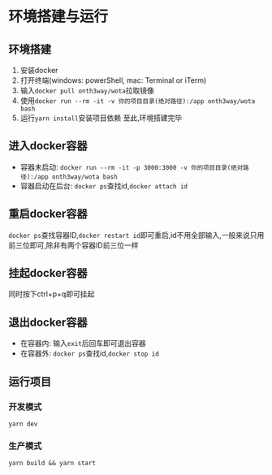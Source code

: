 # 环境搭建与运行
## 环境搭建
1. 安装docker
2. 打开终端(windows: powerShell, mac: Terminal or iTerm)
3. 输入`docker pull onth3way/wota`拉取镜像
4. 使用`docker run --rm -it -v 你的项目目录(绝对路径):/app onth3way/wota bash`
5. 运行`yarn install`安装项目依赖
至此,环境搭建完毕

## 进入docker容器
- 容器未启动: `docker run --rm -it -p 3000:3000 -v 你的项目目录(绝对路径):/app onth3way/wota bash`
- 容器启动在后台: `docker ps`查找id,`docker attach id`

## 重启docker容器
`docker ps`查找容器ID,`docker restart id`即可重启,id不用全部输入,一般来说只用前三位即可,除非有两个容器ID前三位一样

## 挂起docker容器
同时按下ctrl+p+q即可挂起

## 退出docker容器
- 在容器内: 输入`exit`后回车即可退出容器
- 在容器外: `docker ps`查找id,`docker stop id`

## 运行项目
### 开发模式
`yarn dev`
### 生产模式
`yarn build && yarn start`